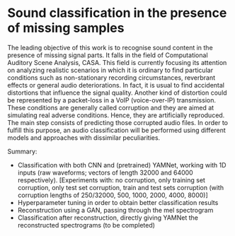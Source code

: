 # Sound classification in the presence of missing samples

The leading objective of this work is to recognise sound content in the presence of missing signal parts. It falls in the field of Computational Auditory Scene Analysis, CASA. This field is currently focusing its attention on analyzing realistic scenarios in which it is ordinary to find particular conditions such as non-stationary recording circumstances, reverbrant effects or general audio deteriorations. In fact, it is usual to find accidental distortions that influence the signal quality. Another kind of distortion could be represented by a packet-loss in a VoIP (voice-over-IP) transmission. These conditions are generally called corruption and they are aimed at simulating real adverse conditions. Hence, they are artificially reproduced. The main step consists of predicting those corrupted audio files. In order to fulfill this purpose, an audio classification will be performed using different models and approaches with dissimilar peculiarities.

Summary:
* Classification with both CNN and (pretrained) YAMNet, working with 1D inputs (raw waveforms; vectors of length 32000 and 64000 respectively).
[Experiments with: no corruption, only training set corruption, only test set corruption, train and test sets corruption (with corruption lengths of 250/32000, 500, 1000, 2000, 4000, 8000)]
* Hyperparameter tuning in order to obtain better classification results 
* Reconstruction using a GAN, passing through the mel spectrogram
* Classification after reconstruction, directly giving YAMNet the reconstructed spectrograms (to be completed) 
